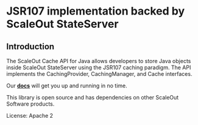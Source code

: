 # JSR107 implementation backed by ScaleOut StateServer

## Introduction

The ScaleOut Cache API for Java allows developers to store Java objects inside ScaleOut StateServer using the JSR107 caching paradigm. The API implements the CachingProvider, CachingManager, and Cache interfaces. 

Our **[docs](https://scaleoutsoftware.github.io/ScaleoutJsr107/)** will get you up and running in no time. 

This library is open source and has dependencies on other ScaleOut Software products. 

License: Apache 2 